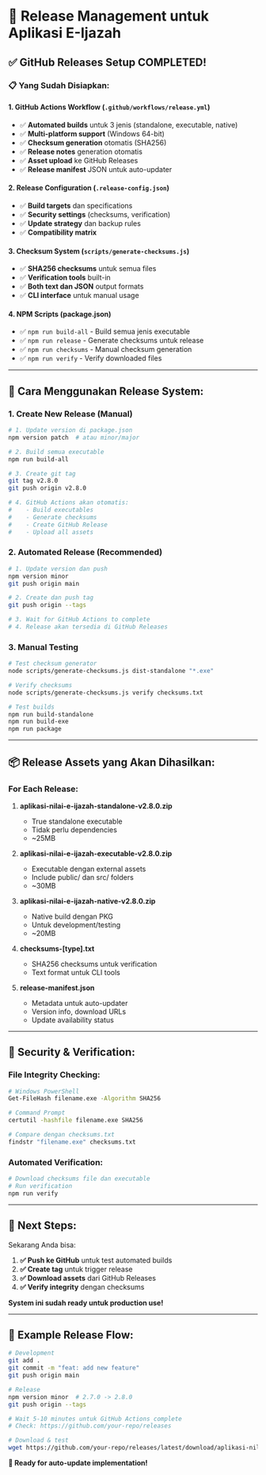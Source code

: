 # 🚀 Release Management untuk Aplikasi E-Ijazah

## ✅ GitHub Releases Setup COMPLETED!

### 📋 Yang Sudah Disiapkan:

#### 1. **GitHub Actions Workflow** (`.github/workflows/release.yml`)
- ✅ **Automated builds** untuk 3 jenis (standalone, executable, native)
- ✅ **Multi-platform support** (Windows 64-bit)
- ✅ **Checksum generation** otomatis (SHA256)
- ✅ **Release notes** generation otomatis
- ✅ **Asset upload** ke GitHub Releases
- ✅ **Release manifest** JSON untuk auto-updater

#### 2. **Release Configuration** (`.release-config.json`)
- ✅ **Build targets** dan specifications
- ✅ **Security settings** (checksums, verification)
- ✅ **Update strategy** dan backup rules
- ✅ **Compatibility matrix**

#### 3. **Checksum System** (`scripts/generate-checksums.js`)
- ✅ **SHA256 checksums** untuk semua files
- ✅ **Verification tools** built-in
- ✅ **Both text dan JSON** output formats
- ✅ **CLI interface** untuk manual usage

#### 4. **NPM Scripts** (package.json)
- ✅ `npm run build-all` - Build semua jenis executable
- ✅ `npm run release` - Generate checksums untuk release
- ✅ `npm run checksums` - Manual checksum generation
- ✅ `npm run verify` - Verify downloaded files

---

## 🎯 **Cara Menggunakan Release System:**

### **1. Create New Release (Manual)**
```bash
# 1. Update version di package.json
npm version patch  # atau minor/major

# 2. Build semua executable
npm run build-all

# 3. Create git tag
git tag v2.8.0
git push origin v2.8.0

# 4. GitHub Actions akan otomatis:
#    - Build executables
#    - Generate checksums
#    - Create GitHub Release
#    - Upload all assets
```

### **2. Automated Release (Recommended)**
```bash
# 1. Update version dan push
npm version minor
git push origin main

# 2. Create dan push tag
git push origin --tags

# 3. Wait for GitHub Actions to complete
# 4. Release akan tersedia di GitHub Releases
```

### **3. Manual Testing**
```bash
# Test checksum generator
node scripts/generate-checksums.js dist-standalone "*.exe"

# Verify checksums
node scripts/generate-checksums.js verify checksums.txt

# Test builds
npm run build-standalone
npm run build-exe
npm run package
```

---

## 📦 **Release Assets yang Akan Dihasilkan:**

### **For Each Release:**
1. **aplikasi-nilai-e-ijazah-standalone-v2.8.0.zip**
   - True standalone executable
   - Tidak perlu dependencies
   - ~25MB

2. **aplikasi-nilai-e-ijazah-executable-v2.8.0.zip**
   - Executable dengan external assets
   - Include public/ dan src/ folders
   - ~30MB

3. **aplikasi-nilai-e-ijazah-native-v2.8.0.zip**
   - Native build dengan PKG
   - Untuk development/testing
   - ~20MB

4. **checksums-[type].txt**
   - SHA256 checksums untuk verification
   - Text format untuk CLI tools

5. **release-manifest.json**
   - Metadata untuk auto-updater
   - Version info, download URLs
   - Update availability status

---

## 🔐 **Security & Verification:**

### **File Integrity Checking:**
```bash
# Windows PowerShell
Get-FileHash filename.exe -Algorithm SHA256

# Command Prompt
certutil -hashfile filename.exe SHA256

# Compare dengan checksums.txt
findstr "filename.exe" checksums.txt
```

### **Automated Verification:**
```bash
# Download checksums file dan executable
# Run verification
npm run verify
```

---

## 🎉 **Next Steps:**

Sekarang Anda bisa:

1. **✅ Push ke GitHub** untuk test automated builds
2. **✅ Create tag** untuk trigger release
3. **✅ Download assets** dari GitHub Releases
4. **✅ Verify integrity** dengan checksums

**System ini sudah ready untuk production use!**

---

## 📝 **Example Release Flow:**

```bash
# Development
git add .
git commit -m "feat: add new feature"
git push origin main

# Release
npm version minor  # 2.7.0 -> 2.8.0
git push origin --tags

# Wait 5-10 minutes untuk GitHub Actions complete
# Check: https://github.com/your-repo/releases

# Download & test
wget https://github.com/your-repo/releases/latest/download/aplikasi-nilai-e-ijazah-standalone-v2.8.0.zip
```

**🚀 Ready for auto-update implementation!**
